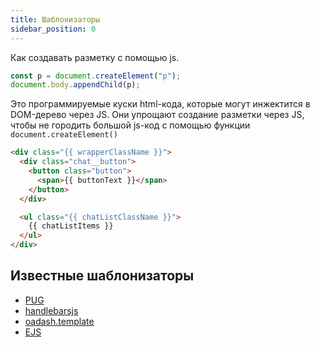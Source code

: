 ```yaml
---
title: Шаблонизаторы
sidebar_position: 0
---
```


Как создавать разметку с помощью js.

```js
const p = document.createElement("p");
document.body.appendChild(p);
```

Это программируемые куски html-кода, которые могут инжектится в DOM-дерево через JS. Они упрощают создание разметки через JS, чтобы не городить большой js-код c помощью функции ```document.createElement()```


```html
<div class="{{ wrapperClassName }}">
  <div class="chat__button">
    <button class="button">
      <span>{{ buttonText }}</span>
    </button>
  </div>

  <ul class="{{ chatListClassName }}">
    {{ chatListItems }}
  </ul>
</div>
```

## Известные шаблонизаторы

- [PUG](https://pugjs.org/api/getting-started.html)
- [handlebarsjs](https://handlebarsjs.com/)
- [oadash.template](https://lodash.com/docs/4.17.15#template)
- [EJS](https://ejs.co/)
